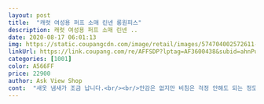 ```yaml
---
layout: post 
title:  "캐럿 여성용 퍼프 소매 린넨 롱원피스" 
description: 캐럿 여성용 퍼프 소매 린넨 ..
date: 2020-08-17 06:01:13 
img: https://static.coupangcdn.com/image/retail/images/574704002572611-fc3cd6f7-161b-4c35-9ba8-0fdf05b7c458.jpg 
linkUrl: https://link.coupang.com/re/AFFSDP?lptag=AF3600438&subid=ahnPublicAsk&pageKey=1772375310&itemId=3017849602&vendorItemId=71006015386&traceid=V0-113-9acb36bd6d650bc3 
categories: [1001] 
color: A566FF 
price: 22900 
author: Ask View Shop 
cont:  "새옷 냄새가 조금 납니다.<br/><br/>안감은 없지만 비침은 걱정 안해도 되는 정도.<br/><br/>카라쪽 파임 부분 살짝 뜨고 단추 사이가 벌어질 수 있어요.<br/>.<br/><br/>키 161인데 길이는 발목까지.<br/><br/>가격대비 잘맞고 좋아요<br/>기대 많이 했는뎅.<br/>.<br/><br/>모델 분이 입은 옷은 동일 상품 맞겠죠? 핏이 왤케 다른지.<br/>.<br/> 키162, 52키로인 저에게 너무 큼.<br/> (특히 어깨와 허리가.<br/>.<br/>)모델분이 저보다 훨씬 마르신거 같은데 왤케 저한테 더 큰거 같나요.<br/>.<br/> 혹시 키 때문일까요? 음.<br/>.<br/> 역시 모델은 아무나 하는게 아닌듯.<br/>.<br/><br/>상품평에 옷이 크다해서<br/>색상은 정말 너무 맘에 드는데.<br/>.<br/> 사이즈 아쉬워요.<br/><br/>색상이랑 원단은 예쁘고 괜찮아요.<br/>  이 가격에 린넨 원피스 찾기 쉽지 않은데.<br/>.<br/> 디자인도 맘에 들었는데.<br/>.<br/><br/>소매퍼프커서 어깨좀 넓어보이는거 말곤 넘 좋아요^^<br/>속치마가 없으니 속바지랑 런닝구는 잘 챙겨입어야함요<br/>시원하고 좋아요<br/>여름엔 역시 원피스<br/>오버핏이라 조이는 부분 한군데도 없이 편하긴 편하고 앞단추로 오픈클로징 되는 점이 참 편하고 좋네요.<br/> 소매통도 넓어서 편하긴 함.<br/><br/>옷이 쫌 많이 커요.<br/>.<br/> 5555반인 저한테 이 정도면 마르신분들껜 정말 클듯.<br/> 어깨랑 허리가 너무 큼.<br/>.<br/> ㅜㅜ<br/>저는 못입을것 같아요.<br/>.<br/> ㅜㅜ (반품했어요)<br/>평소66반이나 77입는 저도 도전해봤어요<br/>" 
---
```

